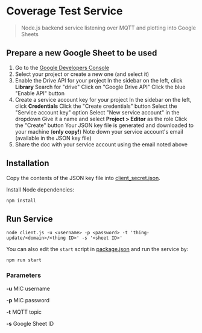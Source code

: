 # Coverage Test Service

> Node.js backend service listening over MQTT and plotting into Google Sheets

## Prepare a new Google Sheet to be used

1. Go to the [Google Developers Console](https://console.developers.google.com/project)
2. Select your project or create a new one (and select it)
3. Enable the Drive API for your project
 In the sidebar on the left, click **Library**
 Search for "drive"
 Click on "Google Drive API"
 Click the blue "Enable API" button
4. Create a service account key for your project
 In the sidebar on the left, click **Credentials**
 Click the "Create credentials" button
 Select the "Service account key" option
 Select "New service account" in the dropdown
 Give it a name and select **Project > Editor** as the role
 Click the "Create" button
 Your JSON key file is generated and downloaded to your machine (**only copy!**)
 Note down your service account's email (available in the JSON key file)
5. Share the doc with your service account using the email noted above

## Installation
Copy the contents of the JSON key file into [client_secret.json](https://github.com/Pwntus/coverage-test-service/blob/master/client_secret.json).

Install Node dependencies:

```
npm install
```

## Run Service

```
node client.js -u <username> -p <password> -t 'thing-update/<domain>/<thing ID>' -s '<sheet ID>'
```

You can also edit the `start` script in [package.json](https://github.com/Pwntus/coverage-test-service/blob/master/package.json) and run the service by:

```
npm run start
```

### Parameters

**-u** MIC username

**-p** MIC password

**-t** MQTT topic

**-s** Google Sheet ID
